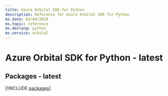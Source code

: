 ```yaml
---
title: Azure Orbital SDK for Python
description: Reference for Azure Orbital SDK for Python
ms.date: 03/04/2024
ms.topic: reference
ms.devlang: python
ms.service: orbital
---
```

# Azure Orbital SDK for Python - latest
## Packages - latest
[!INCLUDE [packages](orbital-index.md)]